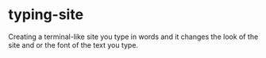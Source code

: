 # typing-site
Creating a terminal-like site you type in words and it changes the look of the site and or the font of the text you type.
